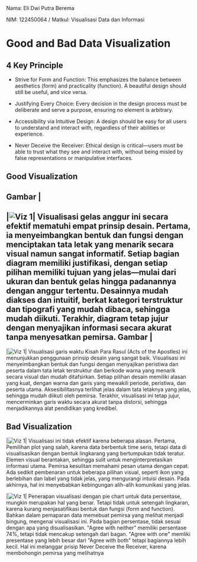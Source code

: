 <tr>
    <td>Nama: Eli Dwi Putra Berema</td>
</tr>

NIM: 122450064 / Matkul: Visualisasi Data dan Informasi

# Good and Bad Data Visualization

## 4 Key Principle

* Strive for Form and Function: This emphasizes the balance between aesthetics (form) and practicality (function). A beautiful design should still be useful, and vice versa. 

* Justifying Every Choice: Every decision in the design process must be deliberate and serve a purpose, ensuring no element is arbitrary.

* Accessibility via Intuitive Design: A design should be easy for all users to understand and interact with, regardless of their abilities or experience.

* Never Deceive the Receiver: Ethical design is critical—users must be able to trust what they see and interact with, without being misled by false representations or manipulative interfaces.

## Good Visualization
 Gambar       |
------------
|![Viz 1](https://live.staticflickr.com/4147/5083416128_e5e1b3807f_k.jpg)|
    Visualisasi gelas anggur ini secara efektif mematuhi empat prinsip desain. Pertama, ia menyeimbangkan bentuk dan fungsi dengan menciptakan tata letak yang menarik secara visual namun sangat informatif. Setiap bagian diagram memiliki justifikasi, dengan setiap pilihan memiliki tujuan yang jelas—mulai dari ukuran dan bentuk gelas hingga padanannya dengan anggur tertentu. Desainnya mudah diakses dan intuitif, berkat kategori terstruktur dan tipografi yang mudah dibaca, sehingga mudah diikuti. Terakhir, diagram tetap jujur ​​dengan menyajikan informasi secara akurat tanpa menyesatkan pemirsa.
 Gambar       |
------------
|![Viz 1](https://viz.bible/static/474e886b5aa8e1e0293e8dbac84e1f86/7b348/Periods-Acts.webp)|
   Visualisasi garis waktu Kisah Para Rasul (Acts of the Apostles) ini menunjukkan penggunaan prinsip desain yang sangat baik. Visualisasi ini menyeimbangkan bentuk dan fungsi dengan menyajikan peristiwa dan peserta dalam tata letak terstruktur dan berkode warna yang menarik secara visual dan mudah ditafsirkan. Setiap pilihan desain memiliki alasan yang kuat, dengan warna dan garis yang mewakili periode, peristiwa, dan peserta utama. Aksesibilitasnya terlihat jelas dalam tata letaknya yang jelas, sehingga mudah diikuti oleh pemirsa. Terakhir, visualisasi ini tetap jujur, mencerminkan garis waktu secara akurat tanpa distorsi, sehingga menjadikannya alat pendidikan yang kredibel.
## Bad Visualization
|![Viz 1](https://64.media.tumblr.com/1c3b9ca6847eb5dfe535125e172400e3/tumblr_qz6iessFp81sgh0voo1_1280.png)|
    Visualisasi ini tidak efektif karena beberapa alasan. Pertama, Pemilihan plot yang salah, karena data berbentuk time seris, tetapi data di visualisasikan dengan bentuk lingkarang yang bertumpukan tidak teratur. Elemen visual berantakan, sehingga sulit untuk menginterpretasikan informasi utama. Pemirsa kesulitan memahami pesan utama dengan cepat. Ada sedikit pembenaran untuk beberapa pilihan visual, seperti ikon yang berlebihan dan label yang tidak jelas, yang mengurangi intuisi desain. Pada akhirnya, hal ini menyebabkan kebingungan alih-alih komunikasi yang jelas.

|![Viz 1](https://64.media.tumblr.com/927978d0bb23858a7589d38e86c2b65d/aed56a672a20247f-1e/s1280x1920/31f900605f048c6c44887a3ead66b5b7ddc2e0df.png)|
    Penerapan visualisasi dengan pie chart untuk data persentase, mungkin merupakan hal yang benar. Tetapi tidak untuk setengah lingkaran, karena kurang menjasatifikasi bentuk dan fungsi (form and function). Bahkan dalam pemaparan data memebuat pemirsa yang melihat menjadi bingung, mengenai visualisasi ini. Pada bagian persentase, tidak sesuai dengan apa yang disualisasikan. "Agree with neither" memiliki persentase 74%, tetapi tidak mencakup setengah dari bagan. "Agree with one" memliki presentase yang lebih besar dari "Agree with both" tetapi bagiannya lebih kecil. Hal ini melanggar prisip Never Deceive the Receiver, karena membohongin pemirsa yang melihatnya